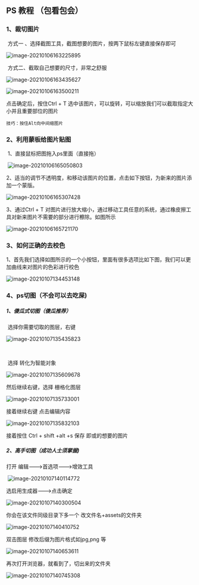 ## PS 教程 （包看包会）

### 		1、裁切图片

​		 	方式一 、选择截图工具，截图想要的图片，按两下鼠标左键直接保存即可

![image-20210106163225895](C:\Users\Administrator\AppData\Roaming\Typora\typora-user-images\image-20210106163225895.png)

​	方式二、截取自己想要的尺寸，非常之舒服

![image-20210106163435627](C:\Users\Administrator\AppData\Roaming\Typora\typora-user-images\image-20210106163435627.png)

![image-20210106163500211](C:\Users\Administrator\AppData\Roaming\Typora\typora-user-images\image-20210106163500211.png)

点击确定后，按住Ctrl + T 选中该图片，可以旋转，可以缩放我们可以截取指定大小并且重要部位的图片

```
技巧：按住Alt向中间缩图片
```

### 2、利用蒙板给图片贴图

​	1、直接鼠标把图拖入ps里面（直接拖）

​	![image-20210106165050803](C:\Users\Administrator\AppData\Roaming\Typora\typora-user-images\image-20210106165050803.png)

2、适当的调节不透明度，和移动该图片的位置，点击如下按钮，为新来的图片添加一个蒙版。

![image-20210106165307428](C:\Users\Administrator\AppData\Roaming\Typora\typora-user-images\image-20210106165307428.png)

3、通过Ctrl + T 对图片进行放大缩小，通过移动工具任意的系统，通过橡皮擦工具对新来图片不需要的部分进行檫除。如图所示

![image-20210106165721170](C:\Users\Administrator\AppData\Roaming\Typora\typora-user-images\image-20210106165721170.png)



### 3、如何正确的去校色

1、首先我们选择如图所示的一个小按钮，里面有很多选项比如下图，我们可以更加曲线来对图片的色彩进行校色

![image-20210107134453148](C:\Users\Administrator\AppData\Roaming\Typora\typora-user-images\image-20210107134453148.png)



### 4、ps切图（不会可以去吃屎)

##### 1、傻瓜式切图（傻瓜推荐）

​		选择你需要切取的图层，右键

![image-20210107135435823](C:\Users\Administrator\AppData\Roaming\Typora\typora-user-images\image-20210107135435823.png)

​	

​		选择    转化为智能对象



![image-20210107135609678](C:\Users\Administrator\AppData\Roaming\Typora\typora-user-images\image-20210107135609678.png)



然后继续右键，选择 栅格化图层

![image-20210107135733001](C:\Users\Administrator\AppData\Roaming\Typora\typora-user-images\image-20210107135733001.png)

接着继续右键  点击编辑内容

![image-20210107135832103](C:\Users\Administrator\AppData\Roaming\Typora\typora-user-images\image-20210107135832103.png)

接着按住 Ctrl + shift +alt +s 保存 即或的想要的图片

##### 2、高手切图（成功人士须掌握)



打开 编辑--->首选项--->增效工具

​	![image-20210107140114772](C:\Users\Administrator\AppData\Roaming\Typora\typora-user-images\image-20210107140114772.png)





选启用生成器--->点击确定

![image-20210107140300504](C:\Users\Administrator\AppData\Roaming\Typora\typora-user-images\image-20210107140300504.png)



你会在该文件同级目录下多一个 改文件名+assets的文件夹

![image-20210107140410752](C:\Users\Administrator\AppData\Roaming\Typora\typora-user-images\image-20210107140410752.png)



双击图层 修改后缀为图片格式如jpg,png 等 

![image-20210107140653611](C:\Users\Administrator\AppData\Roaming\Typora\typora-user-images\image-20210107140653611.png)



再次打开浏览器，就看到了，切出来的文件夹

![image-20210107140745308](C:\Users\Administrator\AppData\Roaming\Typora\typora-user-images\image-20210107140745308.png)


